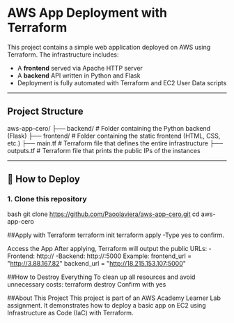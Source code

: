 # AWS App Deployment with Terraform

This project contains a simple web application deployed on AWS using Terraform. The infrastructure includes:

- A **frontend** served via Apache HTTP server
- A **backend** API written in Python and Flask
- Deployment is fully automated with Terraform and EC2 User Data scripts

---

## Project Structure
aws-app-cero/
├── backend/         # Folder containing the Python backend (Flask)
├── frontend/        # Folder containing the static frontend (HTML, CSS, etc.)
├── main.tf          # Terraform file that defines the entire infrastructure
├── outputs.tf       # Terraform file that prints the public IPs of the instances


---

## 🚀 How to Deploy

### 1. Clone this repository

bash
git clone https://github.com/Paoolaviera/aws-app-cero.git
cd aws-app-cero

##Apply with Terraform
terraform init
terraform apply
-Type yes to confirm.

Access the App
After applying, Terraform will output the public URLs:
-Frontend: http://<frontend-ip>
-Backend: http://<backend-ip>:5000
Example:
	frontend_url = "http://3.88.167.82"
	backend_url  = "http://18.215.153.107:5000"

##How to Destroy Everything
To clean up all resources and avoid unnecessary costs:
	terraform destroy
Confirm with yes

##About This Project
This project is part of an AWS Academy Learner Lab assignment.
It demonstrates how to deploy a basic app on EC2 using Infrastructure as Code (IaC) with Terraform.
